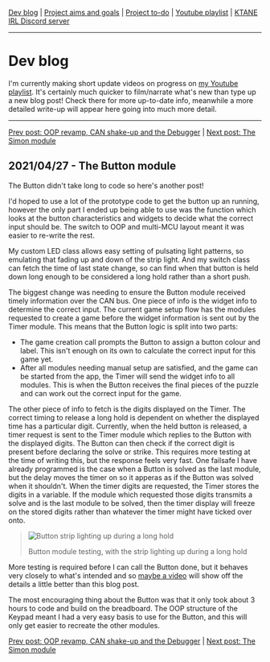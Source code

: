 [Dev blog](devblog.md) | [Project aims and goals](goals.md) | [Project to-do](todo.md) | [Youtube playlist](https://www.youtube.com/watch?v=8m7peVlW2mE&list=PLJqFvAhkcSkkks42zClG5WlvO1khFZCKK) | [KTANE IRL Discord server](https://discord.com/channels/711013430575890432)

---

# Dev blog
I'm currently making short update videos on progress on [my Youtube playlist](https://www.youtube.com/watch?v=8m7peVlW2mE&list=PLJqFvAhkcSkkks42zClG5WlvO1khFZCKK). It's certainly much quicker to film/narrate what's new than type up a new blog post! Check there for more up-to-date info, meanwhile a more detailed write-up will appear here going into much more detail.

---

[Prev post: OOP revamp, CAN shake-up and the Debugger](devblog_06.md) | [Next post: The Simon module](devblog_08.md)

## 2021/04/27 - The Button module
The Button didn't take long to code so here's another post!

I'd hoped to use a lot of the prototype code to get the button up an running, however the only part I ended up being able to use was the function which looks at the button characteristics and widgets to decide what the correct input should be. The switch to OOP and multi-MCU layout meant it was easier to re-write the rest.

My custom LED class allows easy setting of pulsating light patterns, so emulating that fading up and down of the strip light. And my switch class can fetch the time of last state change, so can find when that button is held down long enough to be considered a long hold rather than a short push.

The biggest change was needing to ensure the Button module received timely information over the CAN bus.
One piece of info is the widget info to determine the correct input. The current game setup flow has the modules requested to create a game before the widget information is sent out by the Timer module. This means that the Button logic is split into two parts:
* The game creation call prompts the Button to assign a button colour and label. This isn't enough on its own to calculate the correct input for this game yet.
* After all modules needing manual setup are satisfied, and the game can be started from the app, the Timer will send the widget info to all modules. This is when the Button receives the final pieces of the puzzle and can work out the correct input for the game.

The other piece of info to fetch is the digits displayed on the Timer. The correct timing to release a long hold is dependent on whether the displayed time has a particular digit. Currently, when the held button is released, a timer request is sent to the Timer module which replies to the Button with the displayed digits. The Button can then check if the correct digit is present before declaring the solve or strike. This requires more testing at the time of writing this, but the response feels very fast. One failsafe I have already programmed is the case when a Button is solved as the last module, but the delay moves the timer on so it apperas as if the Button was solved when it shouldn't. When the timer digits are requested, the Timer stores the digits in a variable. If the module which requested those digits transmits a solve and is the last module to be solved, then the timer display will freeze on the stored digits rather than whatever the timer might have ticked over onto.

> ![Button strip lighting up during a long hold](https://i.imgur.com/OInxHsp.jpg)
>  
> Button module testing, with the strip lighting up during a long hold

More testing is required before I can call the Button done, but it behaves very closely to what's intended and so [maybe a video](https://www.youtube.com/watch?v=L1Xfc9mjphY&list=PLJqFvAhkcSkkks42zClG5WlvO1khFZCKK) will show off the details a little better than this blog post.

The most encouraging thing about the Button was that it only took about 3 hours to code and build on the breadboard. The OOP structure of the Keypad meant I had a very easy basis to use for the Button, and this will only get easier to recreate the other modules.

[Prev post: OOP revamp, CAN shake-up and the Debugger](devblog_06.md) | [Next post: The Simon module](devblog_08.md)
